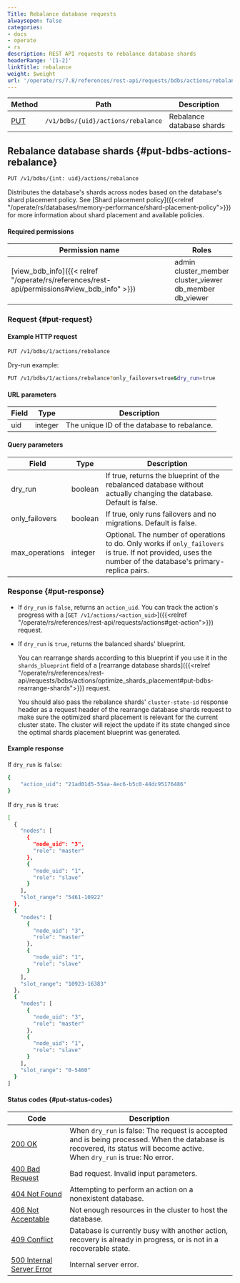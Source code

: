```yaml
---
Title: Rebalance database requests
alwaysopen: false
categories:
- docs
- operate
- rs
description: REST API requests to rebalance database shards
headerRange: '[1-2]'
linkTitle: rebalance
weight: $weight
url: '/operate/rs/7.8/references/rest-api/requests/bdbs/actions/rebalance/'
---
```


| Method | Path | Description |
|--------|------|-------------|
| [PUT](#put-bdbs-actions-rebalance) | `/v1/bdbs/{uid}/actions/rebalance` | Rebalance database shards |

## Rebalance database shards {#put-bdbs-actions-rebalance}

```sh
PUT /v1/bdbs/{int: uid}/actions/rebalance
```

Distributes the database's shards across nodes based on the database's shard placement policy. See [Shard placement policy]({{<relref "/operate/rs/databases/memory-performance/shard-placement-policy">}}) for more information about shard placement and available policies.

#### Required permissions

| Permission name | Roles |
|-----------------|-------|
| [view_bdb_info]({{< relref "/operate/rs/references/rest-api/permissions#view_bdb_info" >}}) | admin<br />cluster_member<br />cluster_viewer<br />db_member<br />db_viewer |

### Request {#put-request}

#### Example HTTP request

```sh
PUT /v1/bdbs/1/actions/rebalance
```

Dry-run example:

```sh
PUT /v1/bdbs/1/actions/rebalance?only_failovers=true&dry_run=true
```

#### URL parameters

| Field | Type | Description |
|-------|------|-------------|
| uid | integer | The unique ID of the database to rebalance. |

#### Query parameters

| Field | Type | Description |
|-------|------|-------------|
| dry_run | boolean | If true, returns the blueprint of the rebalanced database without actually changing the database. Default is false. |
| only_failovers | boolean | If true, only runs failovers and no migrations. Default is false. |
| max_operations | integer | Optional. The number of operations to do. Only works if `only_failovers` is true. If not provided, uses the number of the database's primary-replica pairs. |

### Response {#put-response}

- If `dry_run` is `false`, returns an `action_uid`. You can track the action's progress with a [`GET /v1/actions/<action_uid>`]({{<relref "/operate/rs/references/rest-api/requests/actions#get-action">}}) request.

- If `dry_run` is `true`, returns the balanced shards' blueprint.

  You can rearrange shards according to this blueprint if you use it in the `shards_blueprint` field of a [rearrange database shards]({{<relref "/operate/rs/references/rest-api/requests/bdbs/actions/optimize_shards_placement#put-bdbs-rearrange-shards">}}) request.
  
  You should also pass the rebalance shards' `cluster-state-id` response header as a request header of the rearrange database shards request to make sure the optimized shard placement is relevant for the current cluster state. The cluster will reject the update if its state changed since the optimal shards placement blueprint was generated.

#### Example response

If `dry_run` is `false`:

```sh
{
    "action_uid": "21ad01d5-55aa-4ec6-b5c0-44dc95176486"
}
```

If `dry_run` is `true`:

```sh
[
  {
    "nodes": [
      {
        "node_uid": "3",
        "role": "master"
      },
      {
        "node_uid": "1",
        "role": "slave"
      }
    ],
    "slot_range": "5461-10922"
  },
  {
    "nodes": [
      {
        "node_uid": "3",
        "role": "master"
      },
      {
        "node_uid": "1",
        "role": "slave"
      }
    ],
    "slot_range": "10923-16383"
  },
  {
    "nodes": [
      {
        "node_uid": "3",
        "role": "master"
      },
      {
        "node_uid": "1",
        "role": "slave"
      }
    ],
    "slot_range": "0-5460"
  }
]
```

#### Status codes {#put-status-codes}

| Code | Description |
|------|-------------|
| [200 OK](https://www.rfc-editor.org/rfc/rfc9110.html#name-200-ok) | When `dry_run` is false: The request is accepted and is being processed. When the database is recovered, its status will become active.<br />When `dry_run` is true: No error. |
| [400 Bad Request](https://www.rfc-editor.org/rfc/rfc9110.html#name-400-bad-request) | Bad request. Invalid input parameters. |
| [404 Not Found](https://www.rfc-editor.org/rfc/rfc9110.html#name-404-not-found) | Attempting to perform an action on a nonexistent database. |
| [406 Not Acceptable](https://www.rfc-editor.org/rfc/rfc9110.html#name-406-not-acceptable) | Not enough resources in the cluster to host the database. |
| [409 Conflict](https://www.rfc-editor.org/rfc/rfc9110.html#name-409-conflict) | Database is currently busy with another action, recovery is already in progress, or is not in a recoverable state. |
| [500 Internal Server Error](https://www.rfc-editor.org/rfc/rfc9110.html#name-500-internal-server-error) | Internal server error. |
